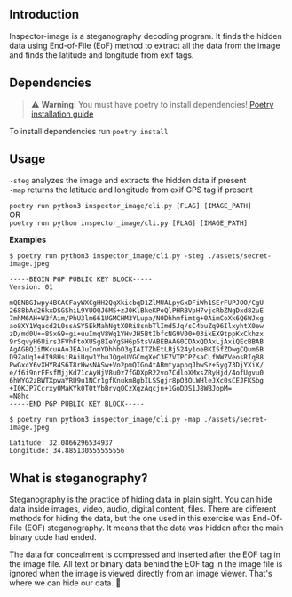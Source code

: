 ## Introduction
Inspector-image is a steganography decoding program. It finds the hidden data using End-of-File (EoF) method to extract all the data from the image and finds the latitude and longitude from exif tags. 

## Dependencies
> ⚠️ **Warning:** You must have poetry to install dependencies!
[Poetry installation guide](https://python-poetry.org/docs/#installing-with-pipx)

To install dependencies run
```poetry install```

## Usage
```-steg``` analyzes the image and extracts the hidden data if present \
```-map``` returns the latitude and longitude from exif GPS tag if present

```poetry run python3 inspector_image/cli.py [FLAG] [IMAGE_PATH]``` \
OR \
```poetry run python inspector_image/cli.py [FLAG] [IMAGE_PATH]```

<b>Examples</b>
```
$ poetry run python3 inspector_image/cli.py -steg ./assets/secret-image.jpeg 

-----BEGIN PGP PUBLIC KEY BLOCK-----  
Version: 01

mQENBGIwpy4BCACFayWXCgHH2QqXkicbqD1ZlMUALpyGxDFiWh1SErFUPJOO/CgU
2688bAd26kxDSGShiL9YUOQJ6MS+zJ0KlBkeKPoQlPHRBVpH7vjcRbZNgDxd82uE
7mhM6AH+W3fAim/PhU3lm661UGMCHM3YLupa/N0Dhhmfimtg+0AimCoXk6Q6WJxg
ao8XY1Wqacd2L0ssASY5EkMahNgtX0Ri8snbTlImd5Jq/sC4buZq96IlxyhtX0ew
zD/md0U++8SxG9+gi+uuImqV8Wq1YHvJH5BtIbfcNG9V00+03ikEX9tppKxCkhzx
9rSqvyH6Uirs3FVhFtoXUSg8IeYgSH6p5tsVABEBAAG0CDAxQDAxLjAxiQEcBBAB
AgAGBQJiMKcuAAoJEAJuInmYDhhbO3gIAITZhEtLBj524y1oeBKI5fZDwgCQum6B
D9ZaUq1+dI98HsiRAiUqw1YbuJQgeUVGCmqXeC3E7VTPCPZsaCLfWWZVeosRIqB8
PwGxcY6vXHYR4S6T8rHwsNASw+Vo2pmQIGn4tABmtyappqJbwSz+5yg73DjYXiX/
e/f6i9nrFFsfMjjKd71cAyHjV8u0z7fGDXpR22vo7CdloXMxsZRyHjd/4ofUgvu0
6hWYG2zBWTXpwaYRU9u1NCr1gfKnukm8gbILSSgjr8pQ3OLWHleJXc0sCEJFKSbg
+I0KJP7Ccrxy0MaKYk0T0tYbBrvqQCzXqzAqcjn+1GoDDS1J8WBJopM=
=N8hc
-----END PGP PUBLIC KEY BLOCK-----
```
```
$ poetry run python3 inspector_image/cli.py -map ./assets/secret-image.jpeg

Latitude: 32.0866296534937
Longitude: 34.885130555555556
```

## What is steganography?
Steganography is the practice of hiding data in plain sight. You can hide data inside images, video, audio, digital content, files. There are different methods for hiding the data, but the one used in this exercise was End-Of-File (EOF) steganography. It means that the data was hidden after the main binary code had ended. 

The data for concealment is compressed and inserted after the EOF tag in the image file. All text or binary data behind the EOF tag in the image file is ignored when the image is viewed directly from an image viewer. That's where we can hide our data. 👾

